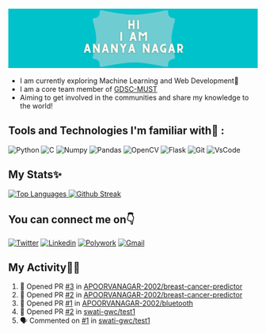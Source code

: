 ![Intro Image](https://github.com/AnanyaNagar/AnanyaNagar/blob/main/Intro.png)

- I am currently exploring Machine Learning and Web Development🤖
- I am a core team member of [GDSC-MUST](https://github.com/GDSC-MUST-21)
- Aiming to get involved in the communities and share  my knowledge to the world!


## Tools and Technologies I'm familiar with🙌 :


![Python](https://img.shields.io/badge/Python-FFD43B?style=for-the-badge&logo=python&logoColor=darkgreen.png)
![C](https://img.shields.io/badge/C-00599C?style=for-the-badge&logo=c&logoColor=white)
![Numpy](https://img.shields.io/badge/Numpy-777BB4?style=for-the-badge&logo=numpy&logoColor=white)
![Pandas](https://img.shields.io/badge/Pandas-2C2D72?style=for-the-badge&logo=pandas&logoColor=white)
![OpenCV](https://img.shields.io/badge/OpenCV-27338e?style=for-the-badge&logo=OpenCV&logoColor=white)
![Flask](https://img.shields.io/badge/Flask-000000?style=for-the-badge&logo=flask&logoColor=white)
![Git](https://img.shields.io/badge/Git-F05032?style=for-the-badge&logo=git&logoColor=white)
![VsCode](https://img.shields.io/badge/Visual_Studio_Code-0078D4?style=for-the-badge&logo=visual%20studio%20code&logoColor=white)


## My Stats✨

<a href="https://github.com/anuraghazra/github-readme-stats">
  <img width="40%" src="https://github-readme-stats.vercel.app/api/top-langs/?username=AnanyaNagar&layout=compact&theme=dark" alt="Top Languages">
</a>
<a href="https://git.io/streak-stats">
  <img width="47%" src="https://github-readme-streak-stats.herokuapp.com/?user=AnanyaNagar&theme=dark" alt="Github Streak">
</a>
  
  
## You can connect me on👇
[![Twitter](https://img.shields.io/badge/Twitter-1DA1F2?style=for-the-badge&logo=twitter&logoColor=white)](https://twitter.com/Nagar_Ananya)
[![Linkedin](https://img.shields.io/badge/LinkedIn-0077B5?style=for-the-badge&logo=linkedin&logoColor=white)](https://www.linkedin.com/in/ananya-nagar-986070190)
[![Polywork](https://img.shields.io/badge/polywork-543DE0?style=for-the-badge&logo=polywork&logoColor=white)](https://www.polywork.com/nagar_ananya)
[![Gmail](https://img.shields.io/badge/Gmail-D14836?style=for-the-badge&logo=gmail&logoColor=white)](mailto:ananyanagar32@gmail.com)


## My Activity👩‍💻
<!--START_SECTION:activity-->
1. 💪 Opened PR [#3](https://github.com/APOORVANAGAR-2002/breast-cancer-predictor/pull/3) in [APOORVANAGAR-2002/breast-cancer-predictor](https://github.com/APOORVANAGAR-2002/breast-cancer-predictor)
2. 💪 Opened PR [#2](https://github.com/APOORVANAGAR-2002/breast-cancer-predictor/pull/2) in [APOORVANAGAR-2002/breast-cancer-predictor](https://github.com/APOORVANAGAR-2002/breast-cancer-predictor)
3. 💪 Opened PR [#1](https://github.com/APOORVANAGAR-2002/bluetooth/pull/1) in [APOORVANAGAR-2002/bluetooth](https://github.com/APOORVANAGAR-2002/bluetooth)
4. 💪 Opened PR [#2](https://github.com/swati-gwc/test1/pull/2) in [swati-gwc/test1](https://github.com/swati-gwc/test1)
5. 🗣 Commented on [#1](https://github.com/swati-gwc/test1/issues/1) in [swati-gwc/test1](https://github.com/swati-gwc/test1)
<!--END_SECTION:activity-->


